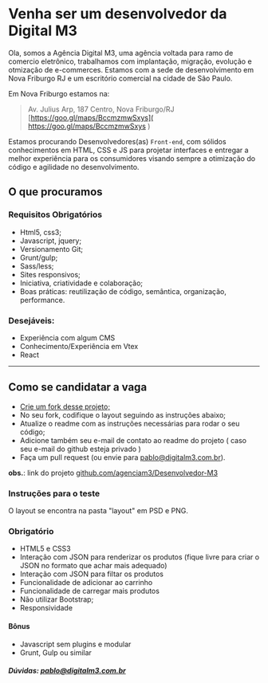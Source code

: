 # Venha ser um desenvolvedor da Digital M3

Ola, somos a Agência Digital M3, uma agência voltada para ramo de comercio eletrônico, trabalhamos com implantação, migração, evolução e otmização de e-commerces. Estamos com a sede de desenvolvimento em Nova Friburgo RJ e um escritório comercial na cidade de São Paulo.

Em Nova Friburgo estamos na: 
> Av. Julius Arp, 187 
> Centro, Nova Friburgo/RJ
[https://goo.gl/maps/BccmzmwSxys]( https://goo.gl/maps/BccmzmwSxys )

Estamos procurando Desenvolvedores(as) `Front-end`, com sólidos conhecimentos em HTML, CSS e JS para projetar interfaces e entregar a melhor experiência para os consumidores visando sempre a otimização do código e agilidade no desenvolvimento.

## O que procuramos

### Requisitos Obrigatórios

- Html5, css3;
- Javascript, jquery;
- Versionamento Git;
- Grunt/gulp;
- Sass/less;
- Sites responsivos;
- Iniciativa, criatividade e colaboração;
- Boas práticas: reutilização de código, semântica, organização, performance.

### Desejáveis:

- Experiência com algum CMS
- Conhecimento/Experiência em Vtex
- React

----

## Como se candidatar a vaga

- [Crie um fork desse projeto;](https://github.com/agenciam3/Desenvolvedor-M3/fork)
- No seu fork, codifique o layout seguindo as instruções abaixo;
- Atualize o readme com as instruções necessárias para rodar o seu código;
- Adicione também seu e-mail de contato ao readme do projeto ( caso seu e-mail do github esteja privado )
- Faça um pull request (ou envie para [pablo@digitalm3.com.br](pablo@digitalm3.com.br)).


**obs.**: link do projeto [github.com/agenciam3/Desenvolvedor-M3](https://github.com/agenciam3/Desenvolvedor-M3)

### Instruções para o teste

O layout se encontra na pasta "layout" em PSD e PNG.

### Obrigatório

- HTML5 e CSS3
- Interação com JSON para renderizar os produtos (fique livre para criar o JSON no formato que achar mais adequado)
- Interação com JSON para filtar os produtos
- Funcionalidade de adicionar ao carrinho
- Funcionalidade de carregar mais produtos
- Não utilizar Bootstrap;
- Responsividade

#### Bônus

- Javascript sem plugins e modular
- Grunt, Gulp ou similar

##### Dúvidas: [pablo@digitalm3.com.br](pablo@digitalm3.com.br)

